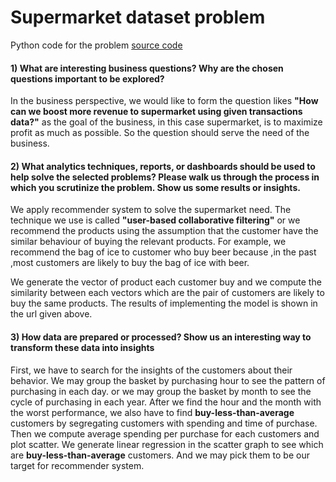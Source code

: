 # Supermarket dataset problem

Python code for the problem
[source code](https://github.com/vjib/supermarket_data/blob/master/Supermarket_Data.ipynb)

#### 1) What are interesting business questions? Why are the chosen questions important to be explored?

In the business perspective, we would like to form the question likes **"How can we boost more revenue to supermarket using given transactions data?"** as the goal of the business, in this case supermarket, is to maximize profit as much as possible. So the question should serve the need of the business.

#### 2) What analytics techniques, reports, or dashboards should be used to help solve the selected problems? Please walk us through the process in which you scrutinize the problem. Show us some results or insights.

We apply recommender system to solve the supermarket need. The technique we use is called **"user-based collaborative filtering"** or we recommend the products using the assumption that the customer have the similar behaviour of buying the relevant products. For example, we recommend the bag of ice to customer who buy beer because ,in the past ,most customers are likely to buy the bag of ice with beer.

We generate the vector of product each customer buy and we compute the similarity between each vectors which are the pair of customers are likely to buy the same products. The results of implementing the model is shown in the url given above.

#### 3) How data are prepared or processed? Show us an interesting way to transform these data into insights

First, we have to search for the insights of the customers about their behavior. We may group the basket by purchasing hour to see the pattern of purchasing in each day. or we may group the basket by month to see the cycle of purchasing in each year. After we find the hour and the month with the worst performance, we also have to find **buy-less-than-average** customers by segregating customers with spending and time of purchase. Then we compute average spending per purchase for each customers and plot scatter. We generate linear regression in the scatter graph to see which are **buy-less-than-average** customers. And we may pick them to be our target for recommender system.